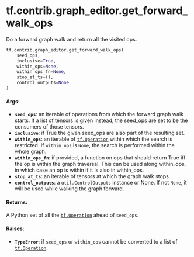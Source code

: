 <div itemscope itemtype="http://developers.google.com/ReferenceObject">
<meta itemprop="name" content="tf.contrib.graph_editor.get_forward_walk_ops" />
<meta itemprop="path" content="Stable" />
</div>

# tf.contrib.graph_editor.get_forward_walk_ops

Do a forward graph walk and return all the visited ops.

``` python
tf.contrib.graph_editor.get_forward_walk_ops(
    seed_ops,
    inclusive=True,
    within_ops=None,
    within_ops_fn=None,
    stop_at_ts=(),
    control_outputs=None
)
```

<!-- Placeholder for "Used in" -->


#### Args:


* <b>`seed_ops`</b>: an iterable of operations from which the forward graph
  walk starts. If a list of tensors is given instead, the seed_ops are set
  to be the consumers of those tensors.
* <b>`inclusive`</b>: if True the given seed_ops are also part of the resulting set.
* <b>`within_ops`</b>: an iterable of <a href="../../../tf/Operation.md"><code>tf.Operation</code></a> within which the search is
  restricted. If `within_ops` is `None`, the search is performed within
  the whole graph.
* <b>`within_ops_fn`</b>: if provided, a function on ops that should return True iff
  the op is within the graph traversal. This can be used along within_ops,
  in which case an op is within if it is also in within_ops.
* <b>`stop_at_ts`</b>: an iterable of tensors at which the graph walk stops.
* <b>`control_outputs`</b>: a `util.ControlOutputs` instance or None.
  If not `None`, it will be used while walking the graph forward.

#### Returns:

A Python set of all the <a href="../../../tf/Operation.md"><code>tf.Operation</code></a> ahead of `seed_ops`.


#### Raises:


* <b>`TypeError`</b>: if `seed_ops` or `within_ops` cannot be converted to a list of
  <a href="../../../tf/Operation.md"><code>tf.Operation</code></a>.